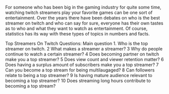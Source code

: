 For someone who has been big in the gaming industry for quite some time, watching twitch streamers play your favorite games can be one sort of entertainment. Over the years there have been debates on who is the best streamer on twitch and who can say for sure, everyone has their own tastes as to who and what they want to watch as entertainment. Of course, statistics has its way with these types of topics in numbers and facts. 



Top Streamers On Twitch
Questions: Main question 1. Who is the top streamer on twitch.
2 What makes a streamer a streamer?
3 Why do people continue to watch a certain streamer?
4 Does becoming partner on twitch make you a top streamer?
5 Does view count and viewer retention matter?
6 Does having a surplus amount of subscribers make you a top streamer? 
7 Can you become a top stream for being multilaugaged?
8 Can followers relate to being a top streamer? 
9 Is having mature audience relevant to becoming a top streamer?
10 Does streaming long hours contribute to becoming a top stream?